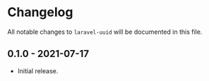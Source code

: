 # Changelog

All notable changes to `laravel-uuid` will be documented in this file.

## 0.1.0 - 2021-07-17

- Initial release.
